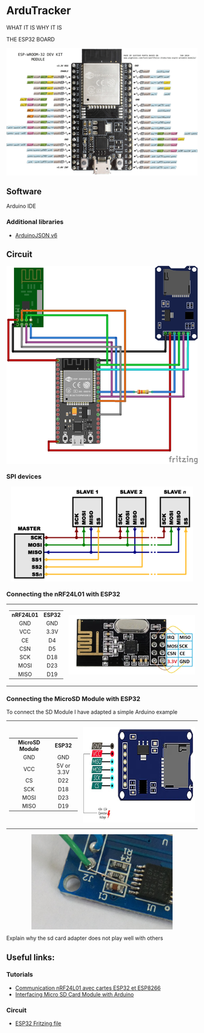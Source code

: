# ArduTracker

WHAT IT IS
WHY IT IS

THE ESP32 BOARD

<p align="center">
  <img src="./essay/img/esp32-pinout.png" height="" alt="nRF24L01 Module" align="center">
</p>

## Software

Arduino IDE

### Additional libraries
- [ArduinoJSON v6](https://arduinojson.org/v6/)

## Circuit

<p align="center">
  <img src="./essay/img/ardutracker.png" height="" align="center">
</p>

### SPI devices

<p align="center">
  <img src="./essay/img/spi.png" height="250px" alt="" align="center">
</p>

### Connecting the nRF24L01 with ESP32

<p align="center">
  <table align="center">
    <tr>
      <td>
        <table style="text-align:center">
          <tr style="font-weight: bold;">
            <td>nRF24L01</td>
            <td>ESP32</td>
          </tr>
          <tr>
            <td>GND</td>
            <td>GND</td>
          </tr>
          <tr>
            <td>VCC</td>
            <td>3.3V</td>
          </tr>
          <tr>
            <td>CE</td>
            <td>D4</td>
          </tr>
          <tr>
            <td>CSN</td>
            <td>D5</td>
          </tr>
          <tr>
            <td>SCK</td>
            <td>D18</td>
          </tr>
          <tr>
            <td>MOSI</td>
            <td>D23</td>
          </tr>
          <tr>
            <td>MISO</td>
            <td>D19</td>
          </tr>
        </table>
      </td>
      <td>
        <p align="center">
          <img src="./img/nRF24L01.png" height="" align="center">
        </p>
      </td>
    </tr>
  </table>
</p>


### Connecting the MicroSD Module with ESP32

To connect the SD Module I have adapted a simple Arduino example

<p align="center">
  <table align="center">
    <tr>
      <td>
        <table style="text-align:center">
          <tr style="font-weight: bold;">
            <td>MicroSD Module</td>
            <td>ESP32</td>
          </tr>
          <tr>
            <td>GND</td>
            <td>GND</td>
          </tr>
          <tr>
            <td>VCC</td>
            <td>5V or 3.3V</td>
          </tr>
          <tr>
            <td>CS</td>
            <td>D22</td>
          </tr>
          <tr>
            <td>SCK</td>
            <td>D18</td>
          </tr>
          <tr>
            <td>MOSI</td>
            <td>D23</td>
          </tr>
          <tr>
            <td>MISO</td>
            <td>D19</td>
          </tr>
        </table>
      </td>
      <td align="center">
        <p align="center">
          <img src="./img/microsd-pinout.jpg" height="250px" alt="nRF24L01 Module" align="center">
        </p>
      </td>
    </tr>
  </table>
</p>

<p align="center">
  <img src="./img/microsd_hack.jpg" height="250px" alt="" align="center">
</p>

Explain why the sd card adapter does not play well with others

## Useful links:

### Tutorials
- [Communication nRF24L01 avec cartes ESP32 et ESP8266 ](http://electroniqueamateur.blogspot.com/2019/12/communication-nrf24l01-avec-cartes.html?m=0)
- [Interfacing Micro SD Card Module with Arduino](https://lastminuteengineers.com/arduino-micro-sd-card-module-tutorial/)

### Circuit
- [ESP32 Fritzing file](https://forum.fritzing.org/t/esp32s-hiletgo-dev-boad-with-pinout-template/5357?u=steelgoose)
